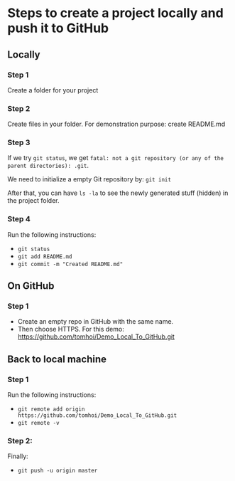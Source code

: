 # Steps to create a project locally and push it to GitHub

## Locally

### Step 1
Create a folder for your project

### Step 2
Create files in your folder.
For demonstration purpose: create README.md

### Step 3 
If we try `git status`, we get `fatal: not a git repository (or any of the parent directories): .git`.

We need to initialize a empty Git repository by: `git init`

After that, you can have `ls -la` to see the newly generated stuff (hidden) in the project folder.

### Step 4

Run the following instructions:

- `git status`
- `git add README.md`
- `git commit -m "Created README.md"`

## On GitHub
### Step 1
- Create an empty repo in GitHub with the same name.
- Then choose HTTPS. For this demo: https://github.com/tomhoi/Demo_Local_To_GitHub.git

## Back to local machine

### Step 1

Run the following instructions:

- `git remote add origin https://github.com/tomhoi/Demo_Local_To_GitHub.git`
- `git remote -v`

### Step 2:
Finally:

- `git push -u origin master`